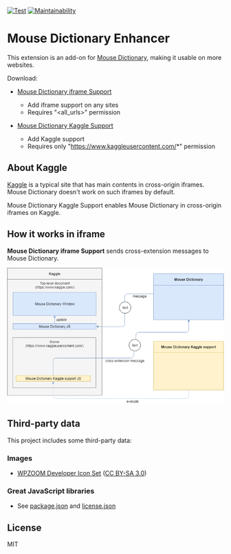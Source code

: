 [![Test](https://github.com/wtetsu/mouse-dictionary-enhancer/workflows/Test/badge.svg)](https://github.com/wtetsu/mouse-dictionary-enhancer/actions?query=workflow%3ATest)
[![Maintainability](https://api.codeclimate.com/v1/badges/0aea1b4a1c9dc4a984b7/maintainability)](https://codeclimate.com/github/wtetsu/mouse-dictionary-enhancer/maintainability)

# Mouse Dictionary Enhancer

This extension is an add-on for [Mouse Dictionary](https://github.com/wtetsu/mouse-dictionary), making it usable on more websites.

Download:

- [Mouse Dictionary iframe Support](https://chrome.google.com/webstore/detail/nigglogmamjbcnljijokibobpcfgmdfn)
  - Add iframe support on any sites
  - Requires "<all_urls>" permission

- [Mouse Dictionary Kaggle Support](https://chrome.google.com/webstore/detail/bepofoammpdjhfdibmlghoaljkemineg)
  - Add Kaggle support
  - Requires only "https://www.kaggleusercontent.com/*" permission



## About Kaggle

[Kaggle](https://www.kaggle.com/) is a typical site that has main contents in cross-origin iframes. Mouse Dictionary doesn't work on such iframes by default.

Mouse Dictionary Kaggle Support enables Mouse Dictionary in cross-origin iframes on Kaggle.

## How it works in iframe

**Mouse Dictionary iframe Support** sends cross-extension messages to Mouse Dictionary.

![](img/outline.png)


## Third-party data

This project includes some third-party data:

### Images

- [WPZOOM Developer Icon Set](https://www.iconfinder.com/iconsets/wpzoom-developer-icon-set) ([CC BY-SA 3.0](https://creativecommons.org/licenses/by-sa/3.0/))

### Great JavaScript libraries

- See [package.json](./package.json) and [license.json](https://github.com/wtetsu/mouse-dictionary-enhancer/actions/workflows/license.yml)

## License

MIT
